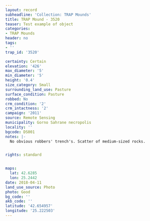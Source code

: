 ```yaml
---
layout: record
subheadline: 'Collection: TRAP Mounds'
title: TRAP Mound - 3520
teaser: Test example of object
categories:
- TRAP Mounds
header: no
tags:
- ''
trap_id: '3520'

certainty: Certain
elevation: '426'
max_diameter: '5'
min_diameter: '5'
height: '0.4'
size_category: Small
surrounding_land_use: Pasture
surface_condition: Pasture
robbed: No
crm_condition: '2'
crm_intactness: '2'
campaign: '2011'
source: Remote Sensing
municipality: Gorno Sahrane necropolis
locality: ''
bgcode: DS001
notes: |-
  No obvious robbers' trench's. Scatter of medium-sized rocks.


rights: standard


maps:
  lat: 42.6285
  lon: 25.2442
date: 2018-04-11
land_use_source: Photo
photo: Good
bg_code: ''
akb_code: ''
latitude: '42.654957'
longitude: '25.222503'
---
```

